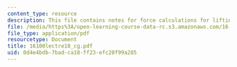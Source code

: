 ```yaml
---
content_type: resource
description: This file contains notes for force calculations for lifting line.
file: /media/https%3A/open-learning-course-data-rc.s3.amazonaws.com/16-100-aerodynamics-fall-2005/0d4e4bdb7badca18ff23efc20f99a285_16100lectre18_cg.pdf
file_type: application/pdf
resourcetype: Document
title: 16100lectre18_cg.pdf
uid: 0d4e4bdb-7bad-ca18-ff23-efc20f99a285
---
```

